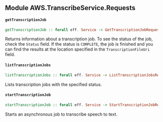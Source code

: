 ## Module AWS.TranscribeService.Requests

#### `getTranscriptionJob`

``` purescript
getTranscriptionJob :: forall eff. Service -> GetTranscriptionJobRequest -> Aff (exception :: EXCEPTION | eff) GetTranscriptionJobResponse
```

<p>Returns information about a transcription job. To see the status of the job, check the <code>Status</code> field. If the status is <code>COMPLETE</code>, the job is finished and you can find the results at the location specified in the <code>TranscriptionFileUri</code> field.</p>

#### `listTranscriptionJobs`

``` purescript
listTranscriptionJobs :: forall eff. Service -> ListTranscriptionJobsRequest -> Aff (exception :: EXCEPTION | eff) ListTranscriptionJobsResponse
```

<p>Lists transcription jobs with the specified status.</p>

#### `startTranscriptionJob`

``` purescript
startTranscriptionJob :: forall eff. Service -> StartTranscriptionJobRequest -> Aff (exception :: EXCEPTION | eff) StartTranscriptionJobResponse
```

<p>Starts an asynchronous job to transcribe speech to text.</p>


